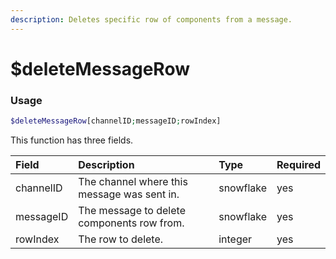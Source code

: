```yaml
---
description: Deletes specific row of components from a message.
---
```


# $deleteMessageRow
### Usage
```php
$deleteMessageRow[channelID;messageID;rowIndex]
```

This function has three fields.

| Field | Description | Type | Required |
| :--- | :--- | :--- | :--- |
| channelID | The channel where this message was sent in. | snowflake | yes |
| messageID | The message to delete components row from. | snowflake | yes |
| rowIndex | The row to delete. | integer | yes |
